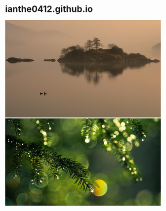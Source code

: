 # ianthe0412.github.io

![image](https://github.com/ianthe0412/ianthe0412.github.io/raw/master/3ddaa5c8f586f0de938c07e928acf264.jpg)
![image](https://github.com/ianthe0412/ianthe0412.github.io/blob/master/96819669f6df03eab4f0d395a2b271d1.jpg)
